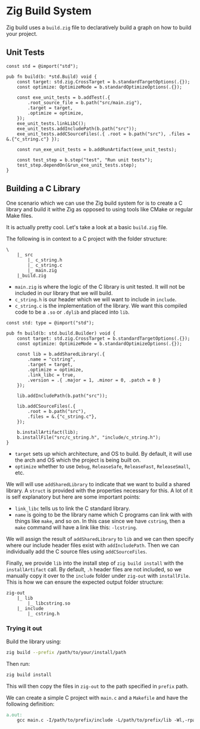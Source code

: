 # Zig Build System

Zig build uses a `build.zig` file to declaratively build a graph on how to build your project.

## Unit Tests

```zig
const std = @import("std");

pub fn build(b: *std.Build) void {
    const target: std.zig.CrossTarget = b.standardTargetOptions(.{});
    const optimize: OptimizeMode = b.standardOptimizeOptions(.{});

    const exe_unit_tests = b.addTest(.{
        .root_source_file = b.path("src/main.zig"),
        .target = target,
        .optimize = optimize,
    });
    exe_unit_tests.linkLibC();
    exe_unit_tests.addIncludePath(b.path("src"));
    exe_unit_tests.addCSourceFiles(.{ .root = b.path("src"), .files = &.{"c_string.c"} });

    const run_exe_unit_tests = b.addRunArtifact(exe_unit_tests);

    const test_step = b.step("test", "Run unit tests");
    test_step.dependOn(&run_exe_unit_tests.step);
}
```

## Building a C Library

One scenario which we can use the Zig build system for is to create a C library and build it withe Zig as opposed to using tools like CMake or regular Make files.

It is actually pretty cool. Let's take a look at a basic `build.zig` file.

The following is in context to a C project with the folder structure:

```
\
    |_ src
        |_ c_string.h
        |_ c_string.c
        |_ main.zig
    |_build.zig
```

- `main.zig` is where the logic of the C library is unit tested. It will not be included in our library that we will build.
- `c_string.h` is our header which we will want to include in `include`.
- `c_string.c` is the implementation of the library. We want this compiled code to be a `.so` or `.dylib` and placed into `lib`.

```zig
const std: type = @import("std");

pub fn build(b: std.build.Builder) void {
    const target: std.zig.CrossTarget = b.standardTargetOptions(.{});
    const optimize: OptimizeMode = b.standardOptimizeOptions(.{});

    const lib = b.addSharedLibrary(.{
        .name = "cstring",
        .target = target,
        .optimize = optimize,
        .link_libc = true,
        .version = .{ .major = 1, .minor = 0, .patch = 0 }
    });

    lib.addIncludePath(b.path("src"));

    lib.addCSourceFiles(.{
        .root = b.path("src"),
        .files = &.{"c_string.c"},
    });

    b.installArtifact(lib);
    b.installFile("src/c_string.h", "include/c_string.h");
}
```

- `target` sets up which architecture, and OS to build. By default, it will use the arch and OS which the project is being built on.
- `optimize` whether to use `Debug`, `ReleaseSafe`, `ReleaseFast`, `ReleaseSmall`, etc.

We will will use `addSharedLibrary` to indicate that we want to build a shared library. A `struct` is provided with the properties necessary for this. A lot of it is self explanatory but here are some important points:

- `link_libc` tells us to link the C standard library.
- `name` is going to be the library name which C programs can link with with things like `make`, and so on. In this case since we have `cstring`, then a `make` command will have a link like this: `-lcstring`.

We will assign the result of `addSharedLibrary` to `lib` and we can then specify where our include header files exist with `addIncludePath`. Then we can individually add the C source files using `addCSourceFiles`.

Finally, we provide `lib` into the install step of `zig build install` with the `installArtifact` call. By default, `.h` header files are not included, so we manually copy it over to the `include` folder under `zig-out` with `installFile`. This is how we can ensure the expected output folder structure:

```
zig-out
    |_ lib
        |_ libcstring.so
    |_ include
        |_ cstring.h
```

### Trying it out

Build the library using:

```bash
zig build --prefix /path/to/your/install/path
```

Then run:

```bash
zig build install
```

This will then copy the files in `zig-out` to the path specified in `prefix` path.

We can create a simple C project with `main.c` and a `Makefile` and have the following definition:

```makefile
a.out:
    gcc main.c -I/path/to/prefix/include -L/path/to/prefix/lib -Wl,-rpath,/path/to/prefix/lib -lcstring
```
